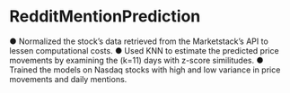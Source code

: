 # RedditMentionPrediction
● Normalized the stock’s data retrieved from the Marketstack’s API to lessen computational costs.
● Used KNN to estimate the predicted price movements by examining the (k=11) days with z-score similitudes. 
● Trained the models on Nasdaq stocks with high and low variance in price movements and daily mentions.
